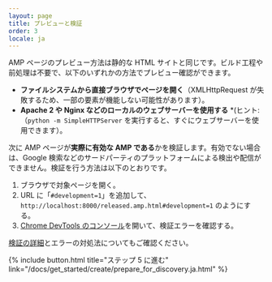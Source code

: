 ```yaml
---
layout: page
title: プレビューと検証
order: 3
locale: ja
---
```


AMP ページのプレビュー方法は静的な HTML サイトと同じです。ビルド工程や前処理は不要で、以下のいずれかの方法でプレビュー確認ができます。

  - **ファイルシステムから直接ブラウザでページを開く**（XMLHttpRequest が失敗するため、一部の要素が機能しない可能性があります）。
  - **Apache 2 や Nginx などのローカルのウェブサーバーを使用する**
    *(ヒント: （`python -m SimpleHTTPServer` を実行すると、すぐにウェブサーバーを使用できます）。

次に AMP ページが**実際に有効な AMP である**かを検証します。有効でない場合は、Google 検索などのサードパーティのプラットフォームによる検出や配信ができません。検証を行う方法は以下のとおりです。

  1. ブラウザで対象ページを開く。
  1. URL に「`#development=1`」を追加して、`http://localhost:8000/released.amp.html#development=1` のようにする。
  1. [Chrome DevTools のコンソール](https://developers.google.com/web/tools/chrome-devtools/debug/console/)を開いて、検証エラーを確認する。

[検証の詳細](/docs/guides/validate.html)とエラーの対処法についてもご確認ください。

{% include button.html title="ステップ 5 に進む" link="/docs/get_started/create/prepare_for_discovery.ja.html" %}

